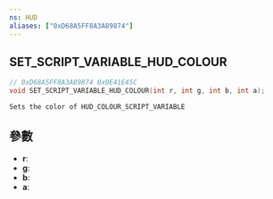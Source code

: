 ```yaml
---
ns: HUD
aliases: ["0xD68A5FF8A3A89874"]
---
```

## SET_SCRIPT_VARIABLE_HUD_COLOUR

```c
// 0xD68A5FF8A3A89874 0x0E41E45C
void SET_SCRIPT_VARIABLE_HUD_COLOUR(int r, int g, int b, int a);
```

```
Sets the color of HUD_COLOUR_SCRIPT_VARIABLE
```

## 參數
* **r**: 
* **g**: 
* **b**: 
* **a**: 

